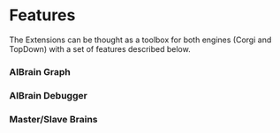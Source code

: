 # Features

The Extensions can be thought as a toolbox for both engines \(Corgi and TopDown\) with a set of features  described below.

### AIBrain Graph

### AIBrain Debugger

### Master/Slave Brains



